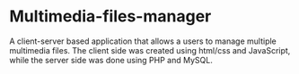 # Multimedia-files-manager
A client-server based application that allows a users to manage multiple multimedia files. The client side was created using html/css and JavaScript, while the server side was done using PHP and MySQL.
